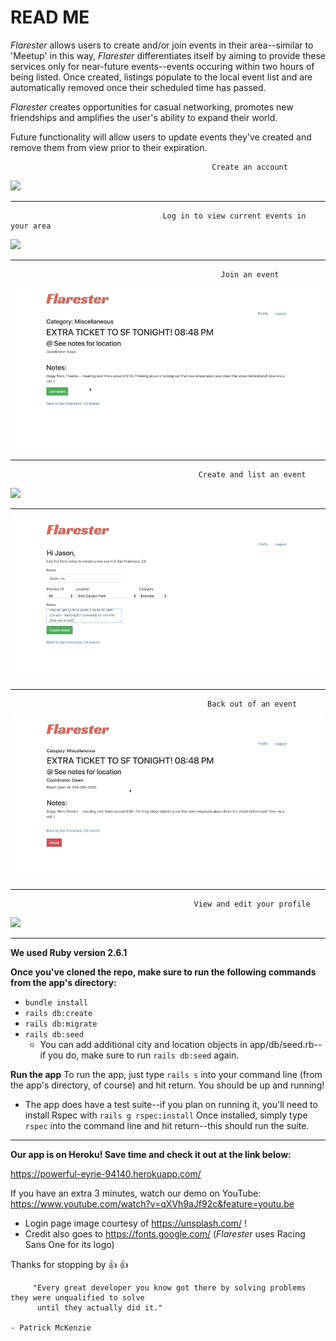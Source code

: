 # READ ME

*Flarester* allows users to create and/or join events in their area--similar to 'Meetup' in this way, *Flarester* differentiates itself by aiming to provide these services only for near-future events--events occuring within two hours of being listed. Once created, listings populate to the local event list and are automatically removed once their scheduled time has passed.  

*Flarester* creates opportunities for casual networking, promotes new friendships and amplifies the user's ability to expand their world.

Future functionality will allow users to update events they've created and remove them from view prior to their expiration. 



                                                 Create an account
                                                  
![](eventFlare_create.gif)

-----------------------------------------------------------------------------------------------------------------------------------

                                      Log in to view current events in your area
                                                       
![](eventFlare_loginAndView.gif)

-----------------------------------------------------------------------------------------------------------------------------------

                                                   Join an event
                                                   
![](eventFlare_joinEvent.gif)  

-----------------------------------------------------------------------------------------------------------------------------------

                                              Create and list an event
                                              
![](eventFlare_createYourOwnEvent.gif)

-----------------------------------------------------------------------------------------------------------------------------------

![](eventFlare_seeYourEvent.gif)

-----------------------------------------------------------------------------------------------------------------------------------

                                                Back out of an event
                                                
![](eventFlare_backOut.gif)

-----------------------------------------------------------------------------------------------------------------------------------

                                             View and edit your profile
                                             
![](eventFlare_viewEditProfile.gif)

-----------------------------------------------------------------------------------------------------------------------------------


**We used Ruby version 2.6.1**

**Once you've cloned the repo, make sure to run the following commands from the app's directory:**
- `bundle install`
- `rails db:create`
- `rails db:migrate`
- `rails db:seed`
   - You can add additional city and location objects in app/db/seed.rb--if you do, make sure to run 
    `rails db:seed` again. 
    
**Run the app**
To run the app, just type `rails s` into your command line (from the app's directory, of course) and hit return. You should be up and running!


- The app does have a test suite--if you plan on running it, you'll need to install Rspec with `rails g rspec:install` 
Once installed, simply type `rspec` into the command line and hit return--this should run the suite.


-----------------------------------------------------------------------------------------------------------------------

**Our app is on Heroku! Save time and check it out at the link below:**

https://powerful-eyrie-94140.herokuapp.com/

If you have an extra 3 minutes, watch our demo on YouTube:
https://www.youtube.com/watch?v=qXVh9aJf92c&feature=youtu.be

- Login page image courtesy of https://unsplash.com/ !
- Credit also goes to  https://fonts.google.com/ (*Flarester* uses Racing Sans One for its logo)

Thanks for stopping by :thumbsup: :thumbsup:

         "Every great developer you know got there by solving problems they were unqualified to solve 
          until they actually did it." 
                                                                              - Patrick McKenzie






